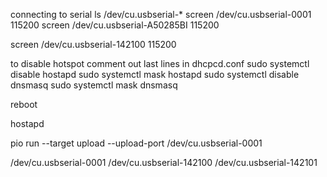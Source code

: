 

connecting to serial
ls /dev/cu.usbserial-*
screen /dev/cu.usbserial-0001 115200
screen /dev/cu.usbserial-A50285BI 115200

screen /dev/cu.usbserial-142100 115200


to disable hotspot
comment out last lines in dhcpcd.conf
sudo systemctl disable hostapd
sudo systemctl mask hostapd
sudo systemctl disable dnsmasq
sudo systemctl mask dnsmasq

reboot

hostapd

pio run --target upload --upload-port /dev/cu.usbserial-0001

/dev/cu.usbserial-0001
/dev/cu.usbserial-142100
/dev/cu.usbserial-142101

